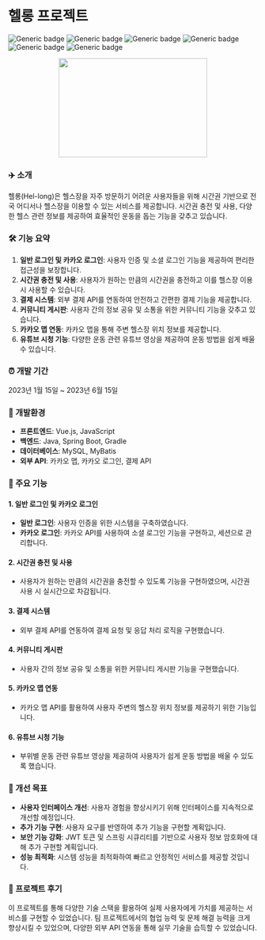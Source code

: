 # 헬롱 프로젝트
![Generic badge](https://img.shields.io/badge/Vue.js-3.4.21-green.svg) ![Generic badge](https://img.shields.io/badge/JavaScript-ES6-yellow.svg) ![Generic badge](https://img.shields.io/badge/Spring_Boot-3.2.5-blue.svg) ![Generic badge](https://img.shields.io/badge/Gradle-orange.svg) ![Generic badge](https://img.shields.io/badge/MySQL-8.3.0-lightgrey.svg) ![Generic badge](https://img.shields.io/badge/MyBatis-3.0.3-brightgreen.svg)

<p align="center"><img src="./src/assets/logo.png" height="200px" width="300px"></p>  

### ✈️ 소개
헬롱(Hel-long)은 헬스장을 자주 방문하기 어려운 사용자들을 위해 시간권 기반으로 전국 어디서나 헬스장을 이용할 수 있는 서비스를 제공합니다. 시간권 충전 및 사용, 다양한 헬스 관련 정보를 제공하여 효율적인 운동을 돕는 기능을 갖추고 있습니다.

### 🛠 기능 요약
1. **일반 로그인 및 카카오 로그인**: 사용자 인증 및 소셜 로그인 기능을 제공하여 편리한 접근성을 보장합니다.
2. **시간권 충전 및 사용**: 사용자가 원하는 만큼의 시간권을 충전하고 이를 헬스장 이용 시 사용할 수 있습니다.
3. **결제 시스템**: 외부 결제 API를 연동하여 안전하고 간편한 결제 기능을 제공합니다.
4. **커뮤니티 게시판**: 사용자 간의 정보 공유 및 소통을 위한 커뮤니티 기능을 갖추고 있습니다.
5. **카카오 맵 연동**: 카카오 맵을 통해 주변 헬스장 위치 정보를 제공합니다.
6. **유튜브 시청 기능**: 다양한 운동 관련 유튜브 영상을 제공하여 운동 방법을 쉽게 배울 수 있습니다.

### ⏰ 개발 기간
2023년 1월 15일 ~ 2023년 6월 15일

### 📌 개발환경
- **프론트엔드**: Vue.js, JavaScript
- **백엔드**: Java, Spring Boot, Gradle
- **데이터베이스**: MySQL, MyBatis
- **외부 API**: 카카오 맵, 카카오 로그인, 결제 API

### 📌 주요 기능

#### 1. 일반 로그인 및 카카오 로그인
- **일반 로그인**: 사용자 인증을 위한 시스템을 구축하였습니다.
- **카카오 로그인**: 카카오 API를 사용하여 소셜 로그인 기능을 구현하고, 세션으로 관리합니다.

#### 2. 시간권 충전 및 사용
- 사용자가 원하는 만큼의 시간권을 충전할 수 있도록 기능을 구현하였으며, 시간권 사용 시 실시간으로 차감됩니다.

#### 3. 결제 시스템
- 외부 결제 API를 연동하여 결제 요청 및 응답 처리 로직을 구현했습니다.

#### 4. 커뮤니티 게시판
- 사용자 간의 정보 공유 및 소통을 위한 커뮤니티 게시판 기능을 구현했습니다.

#### 5. 카카오 맵 연동
- 카카오 맵 API를 활용하여 사용자 주변의 헬스장 위치 정보를 제공하기 위한 기능입니다.

#### 6. 유튜브 시청 기능
- 부위별 운동 관련 유튜브 영상을 제공하여 사용자가 쉽게 운동 방법을 배울 수 있도록 했습니다.

### 📌 개선 목표
- **사용자 인터페이스 개선**: 사용자 경험을 향상시키기 위해 인터페이스를 지속적으로 개선할 예정입니다.
- **추가 기능 구현**: 사용자 요구를 반영하여 추가 기능을 구현할 계획입니다.
- **보안 기능 강화**: JWT 토큰 및 스프링 시큐리티를 기반으로 사용자 정보 암호화에 대해 추가 구현할 계획입니다.
- **성능 최적화**: 시스템 성능을 최적화하여 빠르고 안정적인 서비스를 제공할 것입니다.

### 📌 프로젝트 후기
이 프로젝트를 통해 다양한 기술 스택을 활용하여 실제 사용자에게 가치를 제공하는 서비스를 구현할 수 있었습니다. 팀 프로젝트에서의 협업 능력 및 문제 해결 능력을 크게 향상시킬 수 있었으며, 다양한 외부 API 연동을 통해 실무 기술을 습득할 수 있었습니다.
